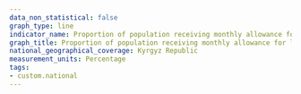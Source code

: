 ```yaml
---
data_non_statistical: false
graph_type: line
indicator_name: Proportion of population receiving monthly allowance for low-income families/"uy-bulogo komok", social benefits and pensions
graph_title: Proportion of population receiving monthly allowance for low-income families/"uy-bulogo komok", social benefits and pensions
national_geographical_coverage: Kyrgyz Republic 
measurement_units: Percentage
tags:
- custom.national
---
```

